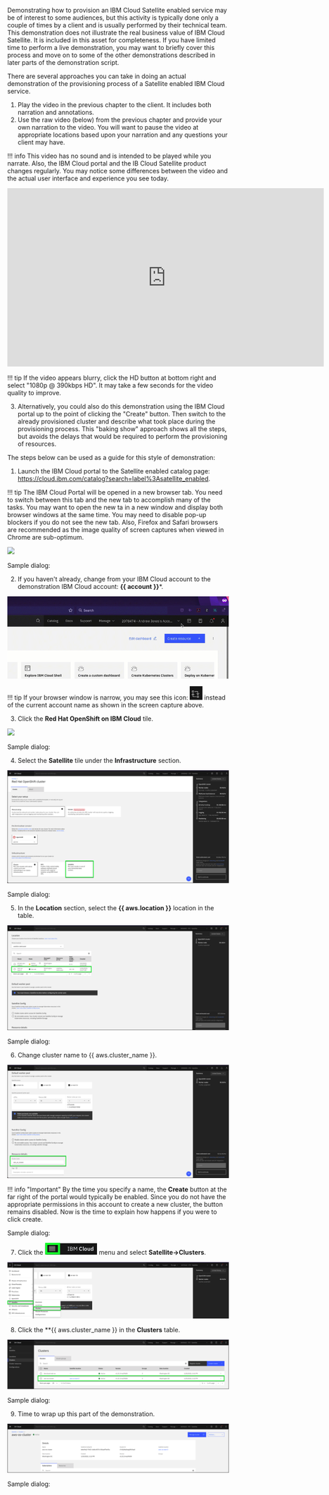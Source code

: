 Demonstrating how to provision an IBM Cloud Satellite enabled service may be of interest to some audiences, but this activity is typically done only a couple of times by a client and is usually performed by their technical team. This demonstration does not illustrate the real business value of IBM Cloud Satellite. It is included in this asset for completeness. If you have limited time to perform a live demonstration, you may want to briefly cover this process and move on to some of the other demonstrations described in later parts of the demonstration script.

There are several approaches you can take in doing an actual demonstration of the provisioning process of a Satellite enabled IBM Cloud service.

1. Play the video in the previous chapter to the client. It includes both narration and annotations.
2. Use the raw video (below) from the previous chapter and provide your own narration to the video. You will want to pause the video at appropriate locations based upon your narration and any questions your client may have.

!!! info
    This video has no sound and is intended to be played while you narrate. Also, the IBM Cloud portal and the IB Cloud Satellite product changes regularly. You may notice some differences between the video and the actual user interface and experience you see today.

<iframe src="https://video.ibm.com/embed/recorded/131143792?autoplay=false&html5ui=0" style="border: 0;" webkitallowfullscreen allowfullscreen frameborder="0" width="720" height="405" referrerpolicy="no-referrer-when-downgrade"></iframe>

!!! tip
    If the video appears blurry, click the HD button at bottom right and select "1080p @ 390kbps HD". It may take a few seconds for the video quality to improve.

3. Alternatively, you could also do this demonstration using the IBM Cloud portal up to the point of clicking the "Create" button. Then switch to the already provisioned cluster and describe what took place during the provisioning process. This "baking show" approach shows all the steps, but avoids the delays that would be required to perform the provisioning of resources.

The steps below can be used as a guide for this style of demonstration:

1. Launch the IBM Cloud portal to the Satellite enabled catalog page: <a href="https://cloud.ibm.com/catalog?search=label%3Asatellite_enabled" target="_blank">https://cloud.ibm.com/catalog?search=label%3Asatellite_enabled</a>.

!!! tip
    The IBM Cloud Portal will be opened in a new browser tab. You need to switch between this tab and the new tab to accomplish many of the tasks. You may want to open the new ta in a new window and display both browser windows at the same time. You may need to disable pop-up blockers if you do not see the new tab. Also, Firefox and Safari browsers are recommended as the image quality of screen captures when viewed in Chrome are sub-optimum.

![](_attachments/0122-SatEnabledCloudCatalog.png)

Sample dialog:

2. If you haven't already, change from your IBM Cloud account to the demonstration IBM Cloud account: **{{ account }}***.

![](_attachments/ChangeAccounts-2-a-gif.gif)

!!! tip
    If your browser window is narrow, you may see this icon: ![](_attachments/SwitchAccountsIcon.png) instead of the current account name as shown in the screen capture above.

3. Click the **Red Hat OpenShift on IBM Cloud** tile.

![](_attachments/0122-SatEnabledCloudCatalog-RH-tile.png)

Sample dialog:

4. Select the **Satellite** tile under the **Infrastructure** section.

![](_attachments/0122-SatelliteInfrastructure.png)

Sample dialog:

5. In the **Location** section, select the **{{ aws.location }}** location in the table.

![](_attachments/0122-SatelliteLocation-notselected.png)

Sample dialog:

6. Change cluster name to {{ aws.cluster_name }}.

![](_attachments/0122-SatelliteClusterName.png)

!!! info "Important"
    By the time you specify a name, the **Create** button at the far right of the portal would typically be enabled.  Since you do not have the appropriate permissions in this account to create a new cluster, the button remains disabled.  Now is the time to explain how happens if you were to click create.

Sample dialog:

7. Click the ![](_attachments/0122-IBMCloudMenu.png) menu and select **Satellite->Clusters**.

![](_attachments/0122-SatelliteClusterMenu.png)

8. Click the **{{ aws.cluster_name }} in the **Clusters** table.

![](_attachments/0122-SatelliteClusters.png)

Sample dialog:

9. Time to wrap up this part of the demonstration.

![](_attachments/0122-SatelliteClusterDetails.png)

Sample dialog:
